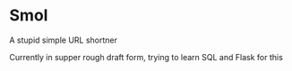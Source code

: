 # Smol

A stupid simple URL shortner

Currently in supper rough draft form, trying to learn SQL and Flask for this
